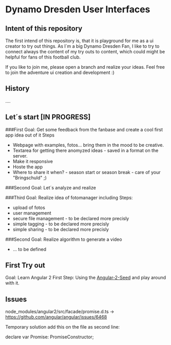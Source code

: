 # Dynamo Dresden User Interfaces

## Intent of this repository
The first intend of this repository is, that it is playground for me as a ui creator to try out things.
As I´m a big Dynamo Dresden Fan, I like to try to connect always the content of my try outs to content, which could might be helpful for fans of this football club.

If you like to join me, please open a branch and realize your ideas. Feel free to join the adventure ui creation and development :)

## History

....

## Let´s start [IN PROGRESS]

###First Goal: Get some feedback from the fanbase and create a cool first app idea out of it
Steps
- Webpage with examples, fotos... bring them in the mood to be creative.
- Textarea for getting there anomyzed ideas - saved in a format on the server.
- Make it responsive
- Hoste the app
- Where to share it when? - season start or season break - care of your "Bringschuld" ;)

###Second Goal: Let´s analyze and realize

###Third Goal: Realize idea of fotomanager including
Steps:
- upload of fotos
- user management
- secure file management - to be declared more precisly
- simple tagging - to be declared more precisly
- simple sharing - to be declared more precisly

###Second Goal: Realize algorithm to generate a video
- ... to be defined

## First Try out
Goal: Learn Angular 2 
First Step: Using the [Angular-2-Seed](https://github.com/angular/angular2-seed) and play around with it. 

## Issues

node_modules/angular2/src/facade/promise.d.ts -> 
https://github.com/angular/angular/issues/6468

Temporary solution add this on the file as second line: 

declare var Promise: PromiseConstructor; 